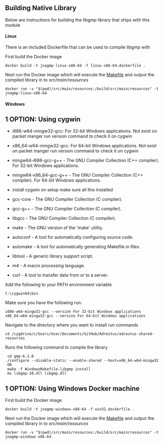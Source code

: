 ## Building Native Library

Below are instructions for building the libgmp library that ships with this module

#### Linux

There is an included Dockerfile that can be used to compile libgmp with

First build the Docker image

    docker build -t jnagmp-linux-x86-64 -f linux-x86-64.dockerfile .

Next run the Docker image which will execute the [Makefile](Makefile.libgmp) and output the compiled library in to
_src/main/resources_

    docker run -v "$(pwd)/src/main/resources:/build/src/main/resources" -t jnagmp-linux-x86-64

#### Windows

## 1 OPTION: Using cygwin

- i686-w64-mingw32-gcc: For 32-bit Windows applications. Not exist on packet manger run version command to check it on
  cygwin
- x86_64-w64-mingw32-gcc: For 64-bit Windows applications. Not exist on packet manger run version command to check it on
  cygwin

- mingw64-i686-gcc-g++ - The GNU Compiler Collection (C++ compiler). For 32-bit Windows applications.
- mingw64-x86_64-gcc-g++ - The GNU Compiler Collection (C++ compiler). For 64-bit Windows applications.

- install cygwin on setup make sure all this installed
- gcc-core - The GNU Compiler Collection (C compiler).
- gcc-g++ - The GNU Compiler Collection (C compiler).
- libgcc - The GNU Compiler Collection (C compiler).
- make - The GNU version of the 'make' utility.
- autoconf - A tool for automatically configuring source code.
- automake - A tool for automatically generating Makefile.in files.
- libtool - A generic library support script.
- m4 - A macro processing language.
- curl - A tool to transfer data from or to a server.

Add the following to your PATH environment variable

    C:\cygwin64\bin

Make sure you have the following run:

    i686-w64-mingw32-gcc --version For 32-bit Windows applications
    x86_64-w64-mingw32-gcc --version For 64-bit Windows applications

Navigate to the directory where you want to install run commands

    cd /cygdrive/c/Users/User/Documents/GitHub/Adrestus/adrestus-shared-resources

Runs the following command to compile the library

     cd gmp-6.3.0
    ./configure --disable-static --enable-shared --host=x86_64-w64-mingw32
     OR
     make -f WindowsMakefile.libgmp install
     mv libgmp-10.dll libgmp.dll

## 1 OPTION: Using Windows Docker machine

First build the Docker image

    docker build -t jnagmp-windows-x86-64 -f win32.dockerfile .

Next run the Docker image which will execute the [Makefile](Makefile.libgmp) and output the compiled library in to
_src/main/resources_

    docker run -v "$(pwd)/src/main/resources:/build/src/main/resources" -t jnagmp-windows-x86-64